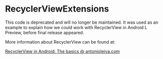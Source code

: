 RecyclerViewExtensions
=========

This code is deprecated and will no longer be maintained. It was used as an example to explain how we could work with RecyclerView in Android L Preview, before final release appeared.

More information about RecyclerView can be found at:

[RecyclerView in Android: The basics @ antonioleiva.com](http://antonioleiva.com/recyclerview/)
